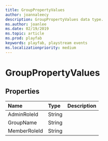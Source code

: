 ```yaml
---
title: GroupPropertyValues
author: joannaleecy
description: GroupPropertyValues data type.
ms.author: joanlee
ms.date: 02/19/2019
ms.topic: article
ms.prod: playfab
keywords: playfab, playstream events
ms.localizationpriority: medium
---
```


# GroupPropertyValues

## Properties

|Name|Type|Description|
| :--------------------|:-------------------|:----------------------|
|AdminRoleId|String||
|GroupName|String||
|MemberRoleId|String||

